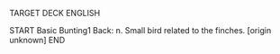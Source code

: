 TARGET DECK
ENGLISH

START
Basic
Bunting1
Back: n. Small bird related to the finches. [origin unknown]
END
